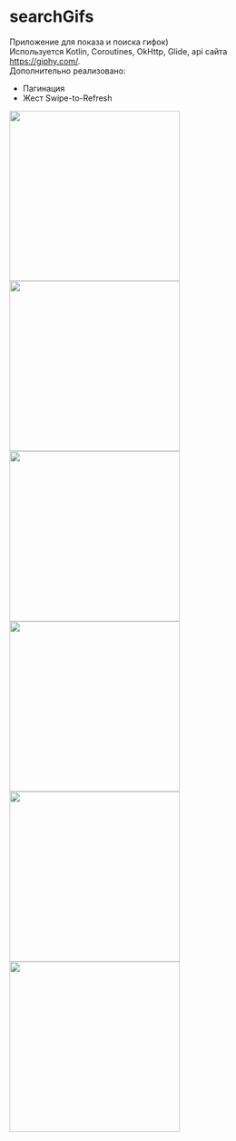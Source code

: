 # searchGifs

Приложение для показа и поиска гифок)  
Используется Kotlin, Coroutines, OkHttp, Glide, api сайта https://giphy.com/.  
Дополнительно реализовано:  
  - Пагинация  
  - Жест Swipe-to-Refresh  
  
<img src="https://github.com/ilpol/searchGifs/blob/main/appDemo1.png" width="300">
<img src="https://github.com/ilpol/searchGifs/blob/main/appDemo2.png" width="300">
<img src="https://github.com/ilpol/searchGifs/blob/main/appDemo3.png" width="300">
<img src="https://github.com/ilpol/searchGifs/blob/main/appDemo4.png" width="300">
<img src="https://github.com/ilpol/searchGifs/blob/main/appDemo5.png" width="300">
<img src="https://github.com/ilpol/searchGifs/blob/main/appDemo6.png" width="300">
